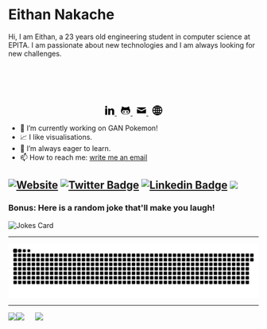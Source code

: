 <a href="https://www.eithannakache.com/"></a>

# Eithan Nakache
Hi, I am Eithan, a 23 years old engineering student in computer science at EPITA. I am passionate about new technologies and I am always looking for new challenges.

<br />
<br />

<br />
<br />


<p align="center">
    <a href="https://linkedin.com/in/eithannakache/">
        <img src="https://raw.githubusercontent.com/mzjp2/mzjp2/master/icons/linkedin.svg" width=20px height=20px alt="linkedin: eithannakache">
    </a>&nbsp;
    <a href="https://github.com/eithannak29">
        <img src="https://raw.githubusercontent.com/mzjp2/mzjp2/master/icons/github.svg" width=20px height=20px alt="github: eithannak29">
    </a>&nbsp;
    <a href="mailto:eithannakache@gmail.com">
        <img src="https://raw.githubusercontent.com/mzjp2/mzjp2/master/icons/mail.svg" width=20px height=20px alt="email">
    </a>&nbsp;
    <a href="https://www.eithannakache.com/">
        <img src="https://raw.githubusercontent.com/mzjp2/mzjp2/master/icons/web.svg" width=20px height=20px alt="website">
    </a>
</p>

- 🧬 I’m currently working on GAN Pokemon!
- 📈 I like visualisations.
- 🔭 I’m always eager to learn.
- 📫 How to reach me: [write me an email](mailto:eithannakache@gmail.com)

[![Website](https://img.shields.io/badge/eithannakache.com-orange?style=plastic&logo=netlify&logoColor=informational&link=https://www.eithannakache.com)](https://www.eithannakache.com)
[![Twitter Badge](https://img.shields.io/badge/-@YourTwitterHandle-1ca0f1?style=plastic&labelColor=1ca0f1&logo=twitter&logoColor=white&link=https://twitter.com/YourTwitterHandle)](https://twitter.com/YourTwitterHandle)
[![Linkedin Badge](https://img.shields.io/badge/-eithannakache-blue?style=plastic&logo=Linkedin&logoColor=white&link=https://linkedin.com/in/eithannakache/)](https://linkedin.com/in/eithannakache/) 
<img src="https://komarev.com/ghpvc/?username=eithannak29"/>
--- 

### Bonus: Here is a random joke that'll make you laugh!
![Jokes Card](https://readme-jokes.vercel.app/api?bgColor=vue)

---

<p align="center">
    <img align="center" src="https://raw.githubusercontent.com/eithannak29/eithannak29/output/github-snake.svg" />
</p>

---

<a href="http://ionicabizau.github.io/github-profile-languages/?user=%2540eithannak29">
  <img align="left" src="https://github-readme-stats.vercel.app/api/top-langs/?username=eithannak29&count_private=true&langs_count=9&hide=jupyter%20notebook,tex&layout=compact" />
</a>
<a href="https://coderstats.github.io/github/#eithannak29">
  <img align="right" width="450" src="https://github-readme-stats.vercel.app/api?username=eithannak29&show_icons=true&count_private=true" />
</a>

<!---
<br />
<br />
<p align="center">
    <img src="https://streak-stats.demolab.com/?user=eithannak29&currStreakNum=2FD3EB&fire=pink&sideLabels=F00&date_format=[Y.]n.j">
</p>
--->

<!--- Google Analytics Pixel Tracker -->
<img src="https://www.google-analytics.com/collect?v=1&t=pageview&tid=UA-XXXXXXX-X&dh=github.com&dp=https%3A%2F%2Fgithub.com%2Feithannak29" />
